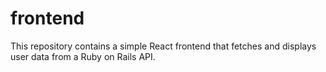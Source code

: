 # frontend
This repository contains a simple React frontend that fetches and displays user data from a Ruby on Rails API.
